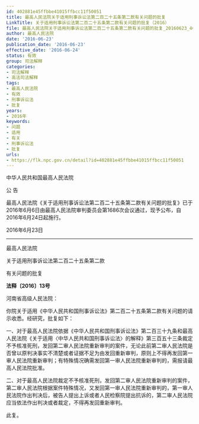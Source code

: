 ```yaml
---
id: 402881e45ffbbe41015ffbcc11f50051
title: 最高人民法院关于适用刑事诉讼法第二百二十五条第二款有关问题的批复
LinkTitle: 关于适用刑事诉讼法第二百二十五条第二款有关问题的批复（2016）
file: 最高人民法院关于适用刑事诉讼法第二百二十五条第二款有关问题的批复_20160623_402881e45ffbbe41015ffbcc11f50051.docx
author: 最高人民法院
date: '2016-06-23'
publication_date: '2016-06-23'
effective_date: '2016-06-24'
status: 有效
group: 司法解释
categories:
- 司法解释
- 高法司法解释
tags:
- 最高人民法院
- 有效
- 刑事诉讼法
- 批复
years:
- 2016年
keywords:
- 问题
- 适用
- 有关
- 刑事诉讼法
- 批复
urls:
- https://flk.npc.gov.cn/detail?id=402881e45ffbbe41015ffbcc11f50051
---
```


中华人民共和国最高人民法院

公 告

最高人民法院《关于适用刑事诉讼法第二百二十五条第二款有关问题的批复》已于2016年6月6日由最高人民法院审判委员会第1686次会议通过，现予公布，自2016年6月24日起施行。

2016年6月23日

---

最高人民法院

关于适用刑事诉讼法第二百二十五条第二款

有关问题的批复

**法释〔2016〕13号**

河南省高级人民法院：

你院关于适用《中华人民共和国刑事诉讼法》第二百二十五条第二款有关问题的请示收悉。经研究，批复如下：

一、对于最高人民法院依据《中华人民共和国刑事诉讼法》第二百三十九条和最高人民法院《关于适用〈中华人民共和国刑事诉讼法〉的解释》第三百五十三条裁定不予核准死刑，发回第二审人民法院重新审判的案件，无论此前第二审人民法院是否曾以原判决事实不清楚或者证据不足为由发回重新审判，原则上不得再发回第一审人民法院重新审判；有特殊情况确需发回第一审人民法院重新审判的，需报请最高人民法院批准。

二、对于最高人民法院裁定不予核准死刑，发回第二审人民法院重新审判的案件，第二审人民法院根据案件特殊情况，又发回第一审人民法院重新审判的，第一审人民法院作出判决后，被告人提出上诉或者人民检察院提出抗诉的，第二审人民法院应当依法作出判决或者裁定，不得再发回重新审判。

此复。
